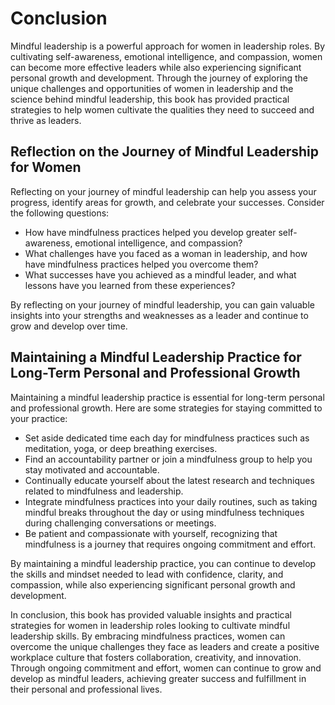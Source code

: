 # Conclusion

Mindful leadership is a powerful approach for women in leadership roles. By cultivating self-awareness, emotional intelligence, and compassion, women can become more effective leaders while also experiencing significant personal growth and development. Through the journey of exploring the unique challenges and opportunities of women in leadership and the science behind mindful leadership, this book has provided practical strategies to help women cultivate the qualities they need to succeed and thrive as leaders.

Reflection on the Journey of Mindful Leadership for Women
---------------------------------------------------------

Reflecting on your journey of mindful leadership can help you assess your progress, identify areas for growth, and celebrate your successes. Consider the following questions:

* How have mindfulness practices helped you develop greater self-awareness, emotional intelligence, and compassion?
* What challenges have you faced as a woman in leadership, and how have mindfulness practices helped you overcome them?
* What successes have you achieved as a mindful leader, and what lessons have you learned from these experiences?

By reflecting on your journey of mindful leadership, you can gain valuable insights into your strengths and weaknesses as a leader and continue to grow and develop over time.

Maintaining a Mindful Leadership Practice for Long-Term Personal and Professional Growth
----------------------------------------------------------------------------------------

Maintaining a mindful leadership practice is essential for long-term personal and professional growth. Here are some strategies for staying committed to your practice:

* Set aside dedicated time each day for mindfulness practices such as meditation, yoga, or deep breathing exercises.
* Find an accountability partner or join a mindfulness group to help you stay motivated and accountable.
* Continually educate yourself about the latest research and techniques related to mindfulness and leadership.
* Integrate mindfulness practices into your daily routines, such as taking mindful breaks throughout the day or using mindfulness techniques during challenging conversations or meetings.
* Be patient and compassionate with yourself, recognizing that mindfulness is a journey that requires ongoing commitment and effort.

By maintaining a mindful leadership practice, you can continue to develop the skills and mindset needed to lead with confidence, clarity, and compassion, while also experiencing significant personal growth and development.

In conclusion, this book has provided valuable insights and practical strategies for women in leadership roles looking to cultivate mindful leadership skills. By embracing mindfulness practices, women can overcome the unique challenges they face as leaders and create a positive workplace culture that fosters collaboration, creativity, and innovation. Through ongoing commitment and effort, women can continue to grow and develop as mindful leaders, achieving greater success and fulfillment in their personal and professional lives.
